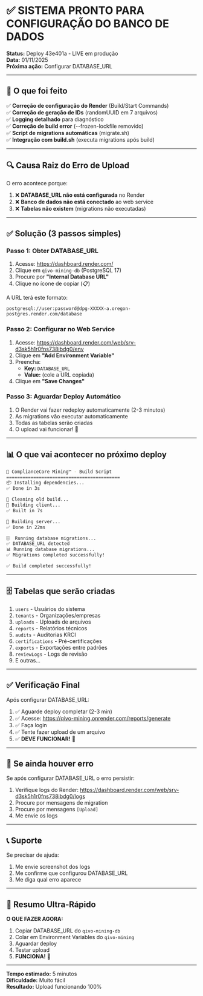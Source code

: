 # ✅ SISTEMA PRONTO PARA CONFIGURAÇÃO DO BANCO DE DADOS

**Status:** Deploy 43e401a - LIVE em produção  
**Data:** 01/11/2025  
**Próxima ação:** Configurar DATABASE_URL

---

## 🎯 O que foi feito

✅ **Correção de configuração do Render** (Build/Start Commands)  
✅ **Correção de geração de IDs** (randomUUID em 7 arquivos)  
✅ **Logging detalhado** para diagnóstico  
✅ **Correção de build error** (--frozen-lockfile removido)  
✅ **Script de migrations automáticas** (migrate.sh)  
✅ **Integração com build.sh** (executa migrations após build)  

---

## 🔍 Causa Raiz do Erro de Upload

O erro acontece porque:
1. ❌ **DATABASE_URL não está configurada** no Render
2. ❌ **Banco de dados não está conectado** ao web service
3. ❌ **Tabelas não existem** (migrations não executadas)

---

## ✅ Solução (3 passos simples)

### Passo 1: Obter DATABASE_URL

1. Acesse: https://dashboard.render.com/
2. Clique em `qivo-mining-db` (PostgreSQL 17)
3. Procure por **"Internal Database URL"**
4. Clique no ícone de copiar (📋)

A URL terá este formato:
```
postgresql://user:password@dpg-XXXXX-a.oregon-postgres.render.com/database
```

### Passo 2: Configurar no Web Service

1. Acesse: https://dashboard.render.com/web/srv-d3sk5h1r0fns738ibdg0/env
2. Clique em **"Add Environment Variable"**
3. Preencha:
   - **Key:** `DATABASE_URL`
   - **Value:** (cole a URL copiada)
4. Clique em **"Save Changes"**

### Passo 3: Aguardar Deploy Automático

1. O Render vai fazer redeploy automaticamente (2-3 minutos)
2. As migrations vão executar automaticamente
3. Todas as tabelas serão criadas
4. O upload vai funcionar! 🎉

---

## 📊 O que vai acontecer no próximo deploy

```bash
🔧 ComplianceCore Mining™ - Build Script
==========================================
📦 Installing dependencies...
✅ Done in 3s

🧹 Cleaning old build...
🎨 Building client...
✅ Built in 7s

🚀 Building server...
✅ Done in 22ms

🗄️  Running database migrations...
✅ DATABASE_URL detected
📊 Running database migrations...
✅ Migrations completed successfully!

✅ Build completed successfully!
```

---

## 🗄️ Tabelas que serão criadas

1. `users` - Usuários do sistema
2. `tenants` - Organizações/empresas
3. `uploads` - Uploads de arquivos
4. `reports` - Relatórios técnicos
5. `audits` - Auditorias KRCI
6. `certifications` - Pré-certificações
7. `exports` - Exportações entre padrões
8. `reviewLogs` - Logs de revisão
9. E outras...

---

## ✅ Verificação Final

Após configurar DATABASE_URL:

1. ✅ Aguarde deploy completar (2-3 min)
2. ✅ Acesse: https://qivo-mining.onrender.com/reports/generate
3. ✅ Faça login
4. ✅ Tente fazer upload de um arquivo
5. ✅ **DEVE FUNCIONAR!** 🎉

---

## 🚨 Se ainda houver erro

Se após configurar DATABASE_URL o erro persistir:

1. Verifique logs do Render: https://dashboard.render.com/web/srv-d3sk5h1r0fns738ibdg0/logs
2. Procure por mensagens de migration
3. Procure por mensagens `[Upload]`
4. Me envie os logs

---

## 📞 Suporte

Se precisar de ajuda:
1. Me envie screenshot dos logs
2. Me confirme que configurou DATABASE_URL
3. Me diga qual erro aparece

---

## 🎯 Resumo Ultra-Rápido

**O QUE FAZER AGORA:**

1. Copiar DATABASE_URL do `qivo-mining-db`
2. Colar em Environment Variables do `qivo-mining`
3. Aguardar deploy
4. Testar upload
5. **FUNCIONA!** 🚀

---

**Tempo estimado:** 5 minutos  
**Dificuldade:** Muito fácil  
**Resultado:** Upload funcionando 100%


